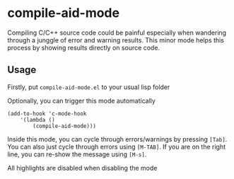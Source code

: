 # compile-aid-mode

Compiling C/C++ source code could be painful especially when wandering
through a junggle of error and warning results. This minor mode helps
this process by showing results directly on source code.

## Usage
Firstly, put `compile-aid-mode.el` to your usual lisp folder

Optionally, you can trigger this mode automatically
```elisp
(add-to-hook 'c-mode-hook
	'(lambda ()
		(compile-aid-mode)))
```

Inside this mode, you can cycle through errors/warnings by pressing `[Tab]`.
You can also just cycle through errors using `[M-TAB]`. If you are on the
right line, you can re-show the message using `[M-s]`.

All highlights are disabled when disabling the mode


